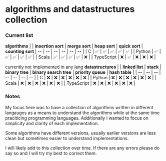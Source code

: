 # algorithms and datastructures collection

### Current list 
**algorithms**
|  | **insertion sort** | **merge sort** | **heap sort** | **quick sort** | **counting sort** 
| --        |  --                | --  | -- | -- | -- |
| C         | ✅                 | ✅ | ✅ | ✅ | ✅ |
| Python    | ✅                 | ✅ | ✅ | ✅ | ✅ |
| Scala     | ✅                 | ✅ | ✅ | ✅ | ❌ |
| TypeScript | ❌                | ✅ | ❌ | ❌ | ❌ |

currently not implemented in any lang 
**datastructures**
|  | **linked list** | **stack** | **binary tree** | **binary search tree** | **priority queue** | **hash table** | 
| --        |  --                | --  | -- | -- | -- | -- |
| C         | ❌               | ❌ | ❌ | ❌ | ❌ | ❌ |
| Python    | ❌               | ❌ | ❌ | ❌ | ❌ | ❌ |
| Scala     | ❌               | ❌ | ❌ | ❌ | ❌ | ❌ |
| TypeScript | ❌               | ❌ | ❌ | ❌ | ❌ | ❌ | 

### Notes
My focus here was to have a collection of algorithms written in different langauges as a means to understand the algorithms while at the same time praciticing programming languages. Additionally I wanted to focus on simplicity and clarity of each implementation.

Some algorithms have different versions, usually earlier versions are less clean but sometimes easier to understand implementations.

I will likely add to this collection over time. If there are any errors please do say so and I will try my best to correct them.

